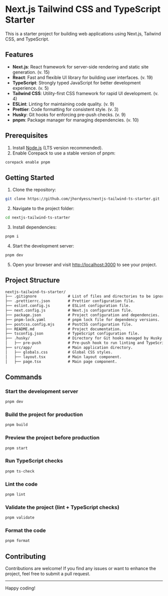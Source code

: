 # Next.js Tailwind CSS and TypeScript Starter

This is a starter project for building web applications using Next.js, Tailwind CSS, and TypeScript.

## Features

- **Next.js**: React framework for server-side rendering and static site generation. (v. 15)
- **React**: Fast and flexible UI library for building user interfaces. (v. 19)
- **TypeScript**: Strongly typed JavaScript for better development experience. (v. 5)
- **Tailwind CSS**: Utility-first CSS framework for rapid UI development. (v. 4)
- **ESLint**: Linting for maintaining code quality. (v. 9)
- **Prettier**: Code formatting for consistent style. (v. 3)
- **Husky**: Git hooks for enforcing pre-push checks. (v. 9)
- **pnpm**: Package manager for managing dependencies. (v. 10)

## Prerequisites

1. Install [Node.js](https://nodejs.org/en/download) (LTS version recommended).
2. Enable Corepack to use a stable version of pnpm:

```sh
corepack enable pnpm
```

## Getting Started

1. Clone the repository:

```sh
git clone https://github.com/jhordyess/nextjs-tailwind-ts-starter.git
```

2. Navigate to the project folder:

```sh
cd nextjs-tailwind-ts-starter
```

3. Install dependencies:

```sh
pnpm i
```

4. Start the development server:

```sh
pnpm dev
```

5. Open your browser and visit [http://localhost:3000](http://localhost:3000) to see your project.

## Project Structure

```md
nextjs-tailwind-ts-starter/
├── .gitignore              # List of files and directories to be ignored by version control.
├── .prettierrc.json        # Prettier configuration file.
├── eslint.config.js        # ESLint configuration file.
├── next.config.js          # Next.js configuration file.
├── package.json            # Project configuration and dependencies.
├── pnpm-lock.yaml          # pnpm lock file for dependency versions.
├── postcss.config.mjs      # PostCSS configuration file.
├── README.md               # Project documentation.
├── tsconfig.json           # TypeScript configuration file.
├── .husky/                 # Directory for Git hooks managed by Husky.
│   ├── pre-push            # Pre-push hook to run linting and TypeScript checks.
├── src/app/                # Main application directory.
│   ├── globals.css         # Global CSS styles.
│   ├── layout.tsx          # Main layout component.
│   ├── page.tsx            # Main page component.
```

## Commands

### Start the development server

```sh
pnpm dev
```

### Build the project for production

```sh
pnpm build
```

### Preview the project before production

```sh
pnpm start
```

### Run TypeScript checks

```sh
pnpm ts-check
```

### Lint the code

```sh
pnpm lint
```

### Validate the project (lint + TypeScript checks)

```sh
pnpm validate
```

### Format the code

```sh
pnpm format
```

## Contributing

Contributions are welcome! If you find any issues or want to enhance the project, feel free to submit a pull request.

---

Happy coding!
